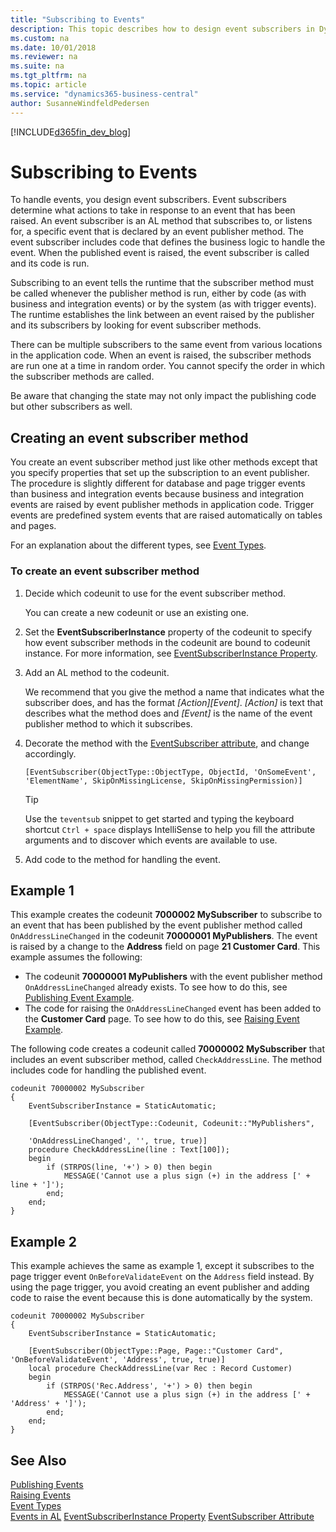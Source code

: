 ```yaml
---
title: "Subscribing to Events"
description: This topic describes how to design event subscribers in Dynamics 365 Business Central. 
ms.custom: na
ms.date: 10/01/2018
ms.reviewer: na
ms.suite: na
ms.tgt_pltfrm: na
ms.topic: article
ms.service: "dynamics365-business-central"
author: SusanneWindfeldPedersen
---
```


[!INCLUDE[d365fin_dev_blog](includes/d365fin_dev_blog.md)]

# Subscribing to Events
To handle events, you design event subscribers. Event subscribers determine what actions to take in response to an event that has been raised. An event subscriber is an AL method that subscribes to, or listens for, a specific event that is declared by an event publisher method. The event subscriber includes code that defines the business logic to handle the event. When the published event is raised, the event subscriber is called and its code is run.  

Subscribing to an event tells the runtime that the subscriber method must be called whenever the publisher method is run, either by code (as with business and integration events) or by the system (as with trigger events). The runtime establishes the link between an event raised by the publisher and its subscribers by looking for event subscriber methods.  

There can be multiple subscribers to the same event from various locations in the application code. When an event is raised, the subscriber methods are run one at a time in random order. You cannot specify the order in which the subscriber methods are called.  

Be aware that changing the state may not only impact the publishing code but other subscribers as well.   

## Creating an event subscriber method  
You create an event subscriber method just like other methods except that you specify properties that set up the subscription to an event publisher. The procedure is slightly different for database and page trigger events than business and integration events because business and integration events are raised by event publisher methods in application code. Trigger events are predefined system events that are raised automatically on tables and pages.  

For an explanation about the different types, see [Event Types](devenv-event-types.md).  

### To create an event subscriber method
1.  Decide which codeunit to use for the event subscriber method.  

     You can create a new codeunit or use an existing one.  

2.  Set the **EventSubscriberInstance** property of the codeunit to specify how event subscriber methods in the codeunit are bound to codeunit instance. For more information, see [EventSubscriberInstance Property](properties/devenv-eventsubscriberinstance-property.md).  

3.  Add an AL method to the codeunit.  

     We recommend that you give the method a name that indicates what the subscriber does, and has the format *[Action][Event]*. *[Action]* is text that describes what the method does and *[Event]* is the name of the event publisher method to which it subscribes. <!-- For more information about naming, see [Best Practices with Events](devenv-events-best-practices.md).  -->

4.  Decorate the method with the [EventSubscriber attribute](methods/devenv-eventsubscriber-attribute.md), and change accordingly.

    ```  
    [EventSubscriber(ObjectType::ObjectType, ObjectId, 'OnSomeEvent', 'ElementName', SkipOnMissingLicense, SkipOnMissingPermission)]
    ```    
    > [!TIP]  
    > Use the `teventsub` snippet to get started and typing the keyboard shortcut `Ctrl + space` displays IntelliSense to help you fill the attribute arguments and to discover which events are available to use.    

5.  Add code to the method for handling the event.  


## Example 1
This example creates the codeunit **7000002 MySubscriber** to subscribe to an event that has been published by the event publisher method called `OnAddressLineChanged` in the codeunit **70000001 MyPublishers**. The event is raised by a change to the **Address** field on page **21 Customer Card**. This example assumes the following:

-   The codeunit **70000001 MyPublishers** with the event publisher method `OnAddressLineChanged` already exists. To see how to do this, see [Publishing Event Example](devenv-publishing-events.md#example).
-   The code for raising the `OnAddressLineChanged` event has been added to the **Customer Card** page. To see how to do this, see [Raising Event Example](devenv-raising-events.md#example).

The following code creates a codeunit called **70000002 MySubscriber** that includes an event subscriber method, called `CheckAddressLine`. The method includes code for handling the published event.

```
codeunit 70000002 MySubscriber
{
    EventSubscriberInstance = StaticAutomatic;

    [EventSubscriber(ObjectType::Codeunit, Codeunit::"MyPublishers", 
    
    'OnAddressLineChanged', '', true, true)]
    procedure CheckAddressLine(line : Text[100]);
    begin
        if (STRPOS(line, '+') > 0) then begin
            MESSAGE('Cannot use a plus sign (+) in the address [' + line + ']');
        end;
    end;
}
```

## Example 2
This example achieves the same as example 1, except it subscribes to the page trigger event `OnBeforeValidateEvent` on the `Address` field instead. By using the page trigger, you avoid creating an event publisher and adding code to raise the event because this is done automatically by the system.

```
codeunit 70000002 MySubscriber
{
    EventSubscriberInstance = StaticAutomatic;

    [EventSubscriber(ObjectType::Page, Page::"Customer Card", 'OnBeforeValidateEvent', 'Address', true, true)]
    local procedure CheckAddressLine(var Rec : Record Customer)
    begin
        if (STRPOS('Rec.Address', '+') > 0) then begin
            MESSAGE('Cannot use a plus sign (+) in the address [' + 'Address' + ']');
        end;
    end;
}
```

## See Also  
 [Publishing Events](devenv-publishing-events.md)   
 [Raising Events](devenv-raising-events.md)   
 [Event Types](devenv-event-types.md)   
 [Events in AL](devenv-events-in-al.md)
 [EventSubscriberInstance Property](devenv-eventsubscriberinstance-property.md)
 [EventSubscriber Attribute](devenv-eventsubscriber-attribute.md)



